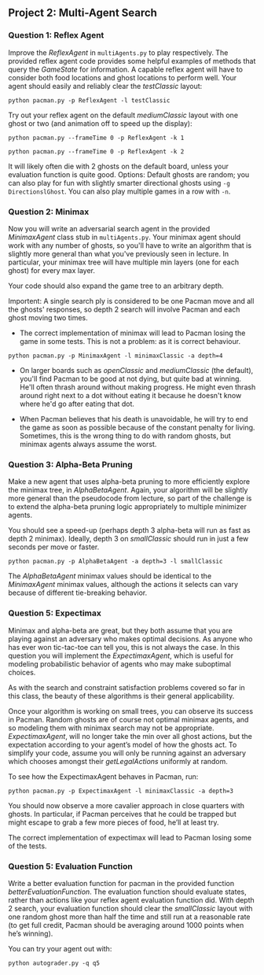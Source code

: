 ## Project 2: Multi-Agent Search

### Question 1: Reflex Agent
Improve the _ReflexAgent_ in `multiAgents.py` to play respectively.
The provided reflex agent code provides some helpful examples of methods that query the _GameState_ for information.
A capable reflex agent will have to consider both food locations and ghost locations to perform well.
Your agent should easily and reliably clear the _testClassic_ layout:
```
python pacman.py -p ReflexAgent -l testClassic
```
Try out your reflex agent on the default _mediumClassic_ layout with one ghost or two (and animation off to speed up the display):
```
python pacman.py --frameTime 0 -p ReflexAgent -k 1
```
```
python pacman.py --frameTime 0 -p ReflexAgent -k 2
```
It will likely often die with 2 ghosts on the default board, unless your evaluation function is quite good.
Options: Default ghosts are random; you can also play for fun with slightly smarter directional ghosts using `-g DirectionslGhost`.
You can also play multiple games in a row with `-n`. 

### Question 2: Minimax
Now you will write an adversarial search agent in the provided _MinimaxAgent_ class stub in `multiAgents.py`.
Your minimax agent should work with any number of ghosts, so you'll have to write an algorithm that is slightly more general
than what you've previously seen in lecture.
In particular, your minimax tree will have multiple min layers (one for each ghost) for every max layer.

Your code should also expand the game tree to an arbitrary depth.

Importent: A single search ply is considered to be one Pacman move and all the ghosts' responses, so depth 2
search will involve Pacman and each ghost moving two times.

* The correct implementation of minimax will lead to Pacman losing the game in some tests.
This is not a problem: as it is correct behaviour.
```
python pacman.py -p MinimaxAgent -l minimaxClassic -a depth=4
```
* On larger boards such as _openClassic_ and _mediumClassic_ (the default), you'll find Pacman to be good at not dying, but quite bad at winning.
He'll often thrash around without making progress.
He might even thrash around right next to a dot without eating it because he doesn't know where he'd go after eating that dot.

* When Pacman  believes that his death is unavoidable, he will try to end the game as soon as possible because of the constant penalty for living. 
Sometimes, this is the wrong thing to do with random ghosts, but minimax agents always assume the worst.

### Question 3: Alpha-Beta Pruning
Make a new agent that uses alpha-beta pruning to more efficiently explore the minimax tree, in _AlphaBetaAgent_. 
Again, your algorithm will be slightly more general than the pseudocode from lecture, so part of the challenge is to extend the alpha-beta pruning 
logic appropriately to multiple minimizer agents.

You should see a speed-up (perhaps depth 3 alpha-beta will run as fast as depth 2 minimax).
Ideally, depth 3 on _smallClassic_ should run in just a few seconds per move or faster.
```
python pacman.py -p AlphaBetaAgent -a depth=3 -l smallClassic
```
The _AlphaBetaAgent_ minimax values should be identical to the _MinimaxAgent_ minimax values,
although the actions it selects can vary because of different tie-breaking behavior.

### Question 5: Expectimax
Minimax and alpha-beta are great, but they both assume that you are playing against an adversary who makes optimal decisions.
As anyone who has ever won tic-tac-toe can tell you, this is not always the case.
In this question you will implement the _ExpectimaxAgent_, which is useful for modeling probabilistic behavior of agents who may make suboptimal choices.

As with the search and constraint satisfaction problems covered so far in this class, the beauty of these algorithms is their general applicability. 

Once your algorithm is working on small trees, you can observe its success in Pacman.
Random ghosts are of course not optimal minimax agents, and so modeling them with minimax search may not be appropriate.
_ExpectimaxAgent_, will no longer take the min over all ghost actions, but the expectation according to your agent’s model of how the ghosts act.
To simplify your code, assume you will only be running against an adversary which chooses amongst their _getLegalActions_ uniformly at random.

To see how the ExpectimaxAgent behaves in Pacman, run:
```
python pacman.py -p ExpectimaxAgent -l minimaxClassic -a depth=3
```
You should now observe a more cavalier approach in close quarters with ghosts.
In particular, if Pacman perceives that he could be trapped but might escape to grab a few more pieces of food, he’ll at least try.

The correct implementation of expectimax will lead to Pacman losing some of the tests.

### Question 5: Evaluation Function
Write a better evaluation function for pacman in the provided function _betterEvaluationFunction_.
The evaluation function should evaluate states, rather than actions like your reflex agent evaluation function did.
With depth 2 search, your evaluation function should clear the _smallClassic_ layout with one random ghost 
more than half the time and still run at a reasonable rate (to get full credit,
Pacman should be averaging around 1000 points when he’s winning).

You can try your agent out with:
```
python autograder.py -q q5
```
